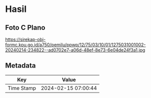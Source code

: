 # Hasil

## Foto C Plano

https://sirekap-obj-formc.kpu.go.id/a750/pemilu/ppwp/12/75/03/10/01/1275031001002-20240214-234822--ad0702e7-a06d-48ef-8e73-6e04de24f3a1.jpg


## Metadata

| Key        | Value               |
| ---------- | ------------------- |
| Time Stamp | 2024-02-15 07:00:44 |



